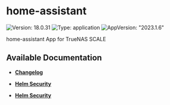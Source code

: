 # home-assistant

![Version: 18.0.31](https://img.shields.io/badge/Version-18.0.31-informational?style=flat-square) ![Type: application](https://img.shields.io/badge/Type-application-informational?style=flat-square) ![AppVersion: "2023.1.6"](https://img.shields.io/badge/AppVersion-"2023.1.6"-informational?style=flat-square)

home-assistant App for TrueNAS SCALE

## Available Documentation

- [**Changelog**](CHANGELOG)

- [**Helm Security**](container-security)

- [**Helm Security**](helm-security)

